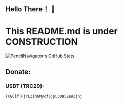 ## Hello There！ 👋
# This README.md is under CONSTRUCTION

![PencilNavigator's GitHub Stats](https://readmestats.999857.xyz/api?username=PencilNav&include_all_commits=true&show_icons=true&bg_color=green,A5D44F,7C9F3B&title_color=fff&text_color=fff&icon_color=fff)


## Donate:

### USDT (TRC20): 
```
TKGCifTFjYLZiN6Mycf6jpu3UB5Za9Zjnj
```
